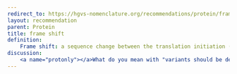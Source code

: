 ```yaml
---
redirect_to: https://hgvs-nomenclature.org/recommendations/protein/frameshift/
layout: recommendation
parent: Protein
title: frame shift
definition: 
    Frame shift: a sequence change between the translation initiation (start) and termination (stop) codon where, compared to a reference sequence, translation shifts to another reading frame.
discussion:
    <a name="protonly"></a>What do you mean with "variants should be described on the protein level and not incorporate knowledge regarding the change at the DNA-level"?: It means that protein variant descriptions should be derived from comparing the variant protein sequence with the reference protein sequence. Knowledge on the underlying change at the DNA level should not be used. E.g. when MetTrpSerSerSerHisAsp.. changes to MetTrpSerSer<b><font color="red">_</font></b>HisAsp.. this is described as p.Ser5del. The information that at the DNA level the change is ..ATGTGGTCCAGTTCCCACGAT.. to ..ATGTGGTCC<b><font color="red">_</font></b>TCCCACGAT.., so the codon for Ser4 is deleted, is not used; the description p.Ser4del is not correct. 
---
```



